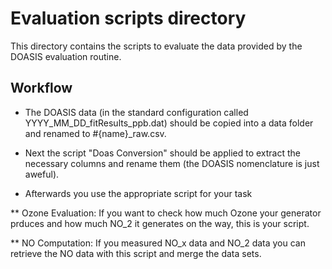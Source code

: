 # Evaluation scripts directory
This directory contains the scripts to evaluate the data provided by
the DOASIS evaluation routine.


## Workflow
* The DOASIS data (in the standard configuration called
  YYYY_MM_DD_fitResults_ppb.dat) should be copied into a data folder and
  renamed to #{name}_raw.csv.

* Next the script "Doas Conversion" should be applied to extract the
  necessary columns and rename them (the DOASIS nomenclature is just
  aweful).

* Afterwards you use the appropriate script for your task

** Ozone Evaluation: If you want to check how much Ozone your
   generator prduces and how much NO_2 it generates on the way, this is
   your script.

** NO Computation: If you measured NO_x data and NO_2 data you can
   retrieve the NO data with this script and merge the data sets.

